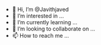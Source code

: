 - 👋 Hi, I’m @Javithjaved
- 👀 I’m interested in ...
- 🌱 I’m currently learning ...
- 💞️ I’m looking to collaborate on ...
- 📫 How to reach me ...

<!---
Javithjaved/Javithjaved is a ✨ special ✨ repository because its `README.md` (this file) appears on your GitHub profile.
You can click the Preview link to take a look at your changes.
--->
